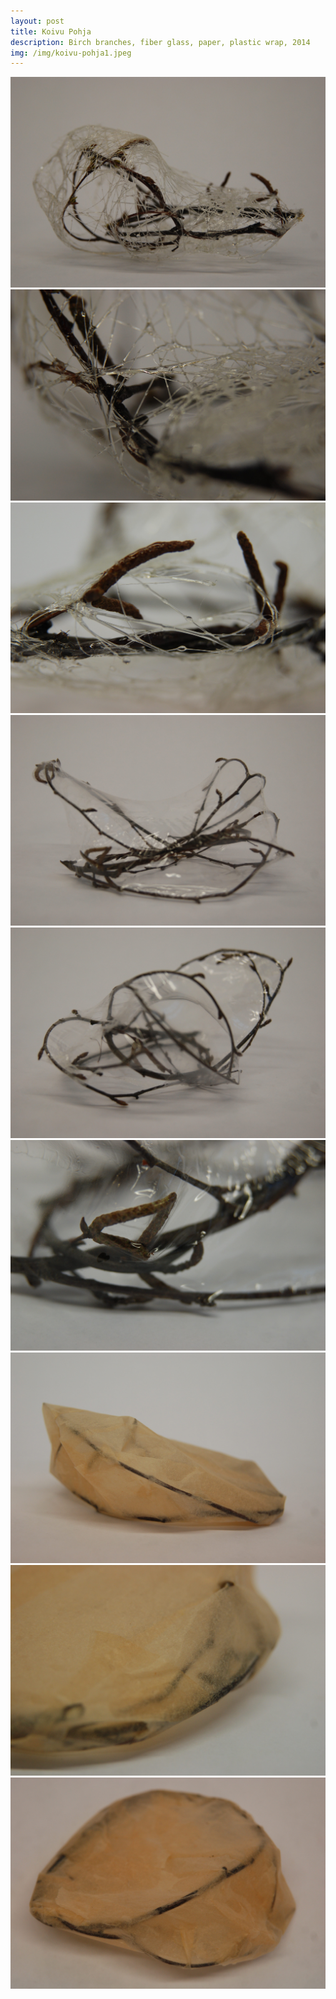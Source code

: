 ```yaml
---
layout: post
title: Koivu Pohja
description: Birch branches, fiber glass, paper, plastic wrap, 2014
img: /img/koivu-pohja1.jpeg
---
```



<div class="img_row">
  <img class="col three" src="/img/koivu-pohja1.jpeg"/>
</div>
<div class="img_row">
  <img class="col three" src="/img/koivu-pohja2.jpeg"/>
</div>
<div class="img_row">
  <img class="col three" src="/img/koivu-pohja3.jpeg"/>
</div>
<div class="img_row">
  <img class="col three" src="/img/koivu-pohja4.jpeg"/>
</div>
<div class="img_row">
  <img class="col three" src="/img/koivu-pohja5.jpeg"/>
</div>
<div class="img_row">
  <img class="col three" src="/img/koivu-pohja6.jpeg"/>
</div>
<div class="img_row">
  <img class="col three" src="/img/koivu-pohja7.jpeg"/>
</div>
<div class="img_row">
  <img class="col three" src="/img/koivu-pohja8.jpeg"/>
</div>
<div class="img_row">
  <img class="col three" src="/img/koivu-pohja9.jpeg"/>
</div>
<div class="col three caption">
</div>
